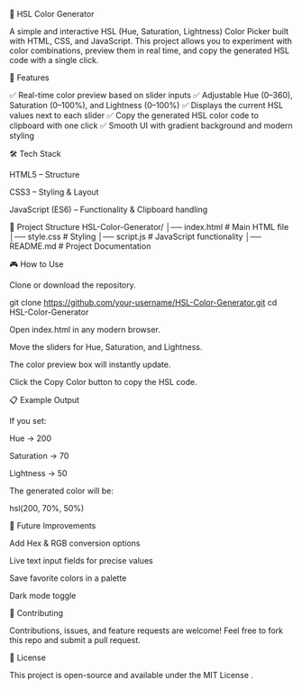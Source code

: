 🎨 HSL Color Generator

A simple and interactive HSL (Hue, Saturation, Lightness) Color Picker built with HTML, CSS, and JavaScript.
This project allows you to experiment with color combinations, preview them in real time, and copy the generated HSL code with a single click.

🚀 Features

✅ Real-time color preview based on slider inputs
✅ Adjustable Hue (0–360), Saturation (0–100%), and Lightness (0–100%)
✅ Displays the current HSL values next to each slider
✅ Copy the generated HSL color code to clipboard with one click
✅ Smooth UI with gradient background and modern styling

🛠️ Tech Stack

HTML5 – Structure

CSS3 – Styling & Layout

JavaScript (ES6) – Functionality & Clipboard handling

📂 Project Structure
HSL-Color-Generator/
│── index.html      # Main HTML file
│── style.css       # Styling
│── script.js       # JavaScript functionality
│── README.md       # Project Documentation

🎮 How to Use

Clone or download the repository.

git clone https://github.com/your-username/HSL-Color-Generator.git
cd HSL-Color-Generator


Open index.html in any modern browser.

Move the sliders for Hue, Saturation, and Lightness.

The color preview box will instantly update.

Click the Copy Color button to copy the HSL code.



📋 Example Output

If you set:

Hue → 200

Saturation → 70

Lightness → 50

The generated color will be:

hsl(200, 70%, 50%)

🔮 Future Improvements

Add Hex & RGB conversion options

Live text input fields for precise values

Save favorite colors in a palette

Dark mode toggle

🤝 Contributing

Contributions, issues, and feature requests are welcome!
Feel free to fork this repo and submit a pull request.

📜 License

This project is open-source and available under the MIT License
.
